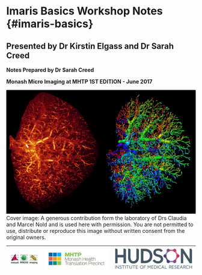# Imaris Basics Workshop Notes {#imaris-basics}

## Presented by Dr Kirstin Elgass and Dr Sarah Creed

**Notes Prepared by Dr Sarah Creed**

**Monash Micro Imaging at MHTP 1ST EDITION - June 2017**

![](/assets/cover/cover_image_%28DrClaudiaNold&DrMarcelNold%29.jpg)Cover image: A generous contribution form the laboratory of Drs Claudia and Marcel Nold and is used here with permission. You are not permitted to use, distribute or reproduce this image without written consent from the original owners.



| ![](/assets/logos/logo_MMI.jpg) | ![](/assets/logos/logo_MHTP.jpg) | ![](/assets/logos/logo_hudson.jpg) |
| :---: | :---: | :---: |




